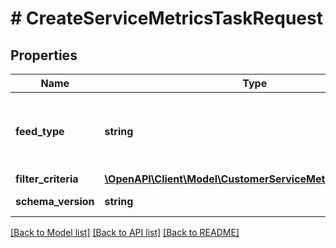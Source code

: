 # # CreateServiceMetricsTaskRequest

## Properties

Name | Type | Description | Notes
------------ | ------------- | ------------- | -------------
**feed_type** | **string** | The &lt;strong&gt;feedType&lt;/strong&gt; specified for the task. The report lists the transaction details that contribute to the service metrics evaluation. Supported types include:&lt;p&gt;&lt;code&gt;CUSTOMER_SERVICE_METRICS_REPORT&lt;/code&gt;&lt;/p&gt; | [optional]
**filter_criteria** | [**\OpenAPI\Client\Model\CustomerServiceMetricsFilterCriteria**](CustomerServiceMetricsFilterCriteria.md) |  | [optional]
**schema_version** | **string** | The version number of the file format. &lt;p&gt;&lt;b&gt;Valid value: &lt;/b&gt;&lt;code&gt;1.0&lt;/code&gt;&lt;p&gt; | [optional]

[[Back to Model list]](../../README.md#models) [[Back to API list]](../../README.md#endpoints) [[Back to README]](../../README.md)
